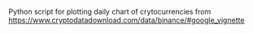 Python script for plotting daily chart of crytocurrencies from
https://www.cryptodatadownload.com/data/binance/#google_vignette